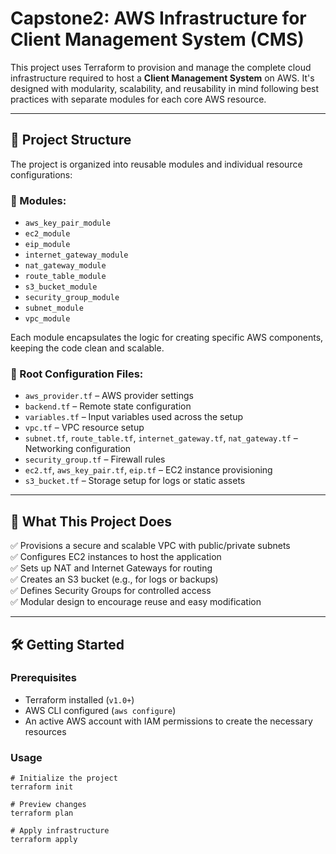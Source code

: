 # Capstone2: AWS Infrastructure for Client Management System (CMS)

This project uses Terraform to provision and manage the complete cloud infrastructure required to host a **Client Management System** on AWS. It's designed with modularity, scalability, and reusability in mind following best practices with separate modules for each core AWS resource.

---

## 🧩 Project Structure

The project is organized into reusable modules and individual resource configurations:

### 🔁 Modules:
- `aws_key_pair_module`
- `ec2_module`
- `eip_module`
- `internet_gateway_module`
- `nat_gateway_module`
- `route_table_module`
- `s3_bucket_module`
- `security_group_module`
- `subnet_module`
- `vpc_module`

Each module encapsulates the logic for creating specific AWS components, keeping the code clean and scalable.

### 🧾 Root Configuration Files:
- `aws_provider.tf` – AWS provider settings
- `backend.tf` – Remote state configuration
- `variables.tf` – Input variables used across the setup
- `vpc.tf` – VPC resource setup
- `subnet.tf`, `route_table.tf`, `internet_gateway.tf`, `nat_gateway.tf` – Networking configuration
- `security_group.tf` – Firewall rules
- `ec2.tf`, `aws_key_pair.tf`, `eip.tf` – EC2 instance provisioning
- `s3_bucket.tf` – Storage setup for logs or static assets

---

## 🚀 What This Project Does

✅ Provisions a secure and scalable VPC with public/private subnets  
✅ Configures EC2 instances to host the application  
✅ Sets up NAT and Internet Gateways for routing  
✅ Creates an S3 bucket (e.g., for logs or backups)  
✅ Defines Security Groups for controlled access  
✅ Modular design to encourage reuse and easy modification  

---

## 🛠️ Getting Started

### Prerequisites
- Terraform installed (`v1.0+`)
- AWS CLI configured (`aws configure`)
- An active AWS account with IAM permissions to create the necessary resources

### Usage

```
# Initialize the project
terraform init

# Preview changes
terraform plan

# Apply infrastructure
terraform apply

```
